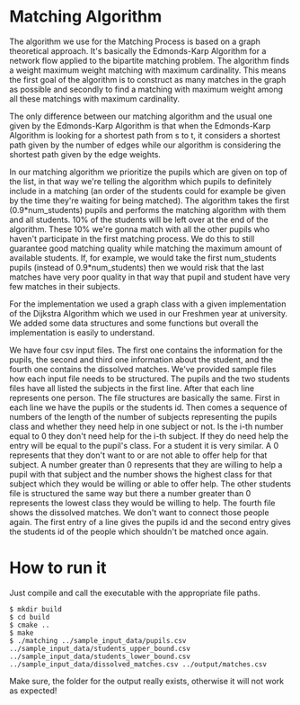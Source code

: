 # Matching Algorithm

The algorithm we use for the Matching Process is based on a graph theoretical approach. It's basically the Edmonds-Karp Algorithm for a network flow applied to the bipartite matching problem. The algorithm finds a weight maximum weight matching with maximum cardinality. This means the first goal of the algorithm is to construct as many matches in the graph as possible and secondly to find a matching with maximum weight among all these matchings with maximum cardinality.

The only difference between our matching algorithm and the usual one given by the Edmonds-Karp Algorithm is that when the Edmonds-Karp Algorithm is looking for a shortest path from s to t, it considers a shortest path given by the number of edges while our algorithm is considering the shortest path given by the edge weights.

In our matching algorithm we prioritize the pupils which are given on top of the list, in that way we're telling the algorithm which pupils to definitely include in a matching (an order of the students could for example be given by the time they're waiting for being matched). The algorithm takes the first (0.9\*num_students) pupils and performs the matching algorithm with them and all students. 10% of the students will be left over at the end of the algorithm. These 10% we're gonna match with all the other pupils who haven't participate in the first matching process. We do this to still guarantee good matching quality while matching the maximum amount of available students. If, for example, we would take the first num_students pupils (instead of 0.9\*num_students) then we would risk that the last matches have very poor quality in that way that pupil and student have very few matches in their subjects.

For the implementation we used a graph class with a given implementation of the Dijkstra Algorithm which we used in our Freshmen year at university. We added some data structures and some functions but overall the implementation is easily to understand.
 
We have four csv input files. The first one contains the information for the pupils, the second and third one information about the student, and the fourth one contains the dissolved matches. We've provided sample files how each input file needs to be structured. The pupils and the two students files have all listed the subjects in the first line. After that each line represents one person. The file structures are basically the same. First in each line we have the pupils or the students id. Then comes a sequence of numbers of the length of the  number of subjects representing the pupils class and whether they need help in one subject or not. Is the i-th number equal to 0 they don't need help for the i-th subject. If they do need help the entry will be equal to the pupil's class. For a student it is very similar. A 0 represents that they don't want to or are not able to offer help for that subject. A number greater than 0 represents that they are willing to help a pupil with that subject and the number shows the highest class for that subject which they would be willing or able to offer help. The other students file is structured the same way but there a number greater than 0 represents the lowest class they would be willing to help. The fourth file shows the dissolved matches. We don't want to connect those people again. The first entry of a line gives the pupils id and the second entry gives the students id of the people which shouldn't be matched once again.


# How to run it
Just compile and call the executable with the appropriate file paths.
```
$ mkdir build
$ cd build
$ cmake ..
$ make
$ ./matching ../sample_input_data/pupils.csv ../sample_input_data/students_upper_bound.csv ../sample_input_data/students_lower_bound.csv ../sample_input_data/dissolved_matches.csv ../output/matches.csv
```

Make sure, the folder for the output really exists, otherwise it will not work as expected!